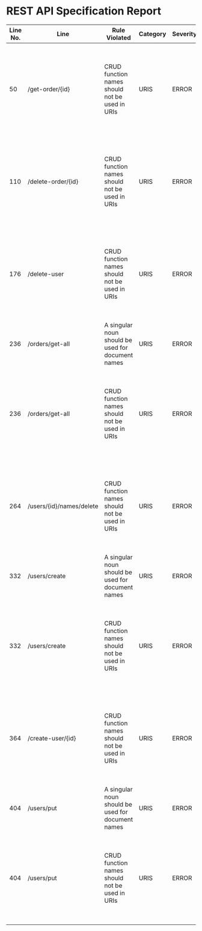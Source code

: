REST API Specification Report
=============================
| Line No. | Line                     | Rule Violated                                     | Category | Severity | Rule Type | Software Quality Attributes | Improvement Suggestion                                                                                                                |
| -------- | ------------------------ | ------------------------------------------------- | -------- | -------- | --------- | --------------------------- | ------------------------------------------------------------------------------------------------------------------------------------- |
| 50       | /get-order/{id}          | CRUD function names should not be used in URIs    | URIS     | ERROR    | STATIC    | USABILITY, MAINTAINABILITY  | URIS should not be used to indicate that a CRUD function (GET) is performed, instead HTTP request methods should be used for this.    |
| 110      | /delete-order/{id}       | CRUD function names should not be used in URIs    | URIS     | ERROR    | STATIC    | USABILITY, MAINTAINABILITY  | URIS should not be used to indicate that a CRUD function (DELETE) is performed, instead HTTP request methods should be used for this. |
| 176      | /delete-user             | CRUD function names should not be used in URIs    | URIS     | ERROR    | STATIC    | USABILITY, MAINTAINABILITY  | URIS should not be used to indicate that a CRUD function (DELETE) is performed, instead HTTP request methods should be used for this. |
| 236      | /orders/get-all          | A singular noun should be used for document names | URIS     | ERROR    | STATIC    | USABILITY, MAINTAINABILITY  | Use singular nouns for document names                                                                                                 |
| 236      | /orders/get-all          | CRUD function names should not be used in URIs    | URIS     | ERROR    | STATIC    | USABILITY, MAINTAINABILITY  | URIS should not be used to indicate that a CRUD function (GET) is performed, instead HTTP request methods should be used for this.    |
| 264      | /users/{id}/names/delete | CRUD function names should not be used in URIs    | URIS     | ERROR    | STATIC    | USABILITY, MAINTAINABILITY  | URIS should not be used to indicate that a CRUD function (DELETE) is performed, instead HTTP request methods should be used for this. |
| 332      | /users/create            | A singular noun should be used for document names | URIS     | ERROR    | STATIC    | USABILITY, MAINTAINABILITY  | Use singular nouns for document names                                                                                                 |
| 332      | /users/create            | CRUD function names should not be used in URIs    | URIS     | ERROR    | STATIC    | USABILITY, MAINTAINABILITY  | URIS should not be used to indicate that a CRUD function (CREATE) is performed, instead HTTP request methods should be used for this. |
| 364      | /create-user/{id}        | CRUD function names should not be used in URIs    | URIS     | ERROR    | STATIC    | USABILITY, MAINTAINABILITY  | URIS should not be used to indicate that a CRUD function (CREATE) is performed, instead HTTP request methods should be used for this. |
| 404      | /users/put               | A singular noun should be used for document names | URIS     | ERROR    | STATIC    | USABILITY, MAINTAINABILITY  | Use singular nouns for document names                                                                                                 |
| 404      | /users/put               | CRUD function names should not be used in URIs    | URIS     | ERROR    | STATIC    | USABILITY, MAINTAINABILITY  | URIS should not be used to indicate that a CRUD function (PUT) is performed, instead HTTP request methods should be used for this.    |